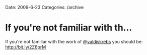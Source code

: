 Date: 2009-6-23
Categories: /archive

# If you're not familiar with th...

If you're not familiar with the work of @<a href="http://twitter.com/valdiskrebs">valdiskrebs</a> you should be: <a href="http://bit.ly/2Z6prM" rel="nofollow">http://bit.ly/2Z6prM</a>
